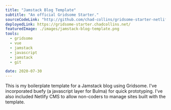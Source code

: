 ```yaml
---
title: "Jamstack Blog Template"
subtitle: "An official Gridsome Starter."
sourceCodeLink: "http://github.com/chad-collins/gridsome-starter-netlifycms-buefy"
deployedLink: https://gridsome-starter.chadcollins.net/
featuredImage: ./images/jamstack-blog-template.png
tools:
  - gridsome
  - vue
  - jamstack
  - javascript
  - jamstack
  - git

date: 2020-07-30
---
```


This is my boilerplate template for a Jamstack blog using Gridsome. I've incorporated buefy (a javascript layer for Bulma) for quick prototyping. I've also included Netlify CMS to allow non-coders to manage sites built with the template.
